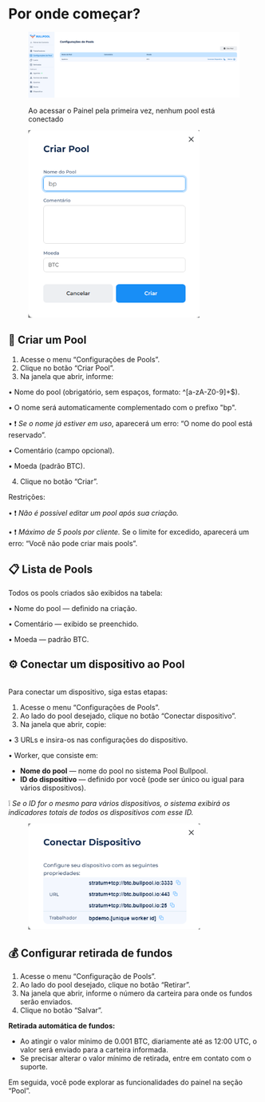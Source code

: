 # Por onde começar?

<figure><img src="../.gitbook/assets/image (21).png" alt=""><figcaption><p>Ao acessar o Painel pela primeira vez, nenhum pool está conectado</p></figcaption></figure>

<figure><img src="../.gitbook/assets/image (23).png" alt="" width="343"><figcaption></figcaption></figure>

## 🚀 Criar um Pool

1. Acesse o menu “Configurações de Pools”.
2. Clique no botão “Criar Pool”.
3. Na janela que abrir, informe:

• Nome do pool (obrigatório, sem espaços, formato: ^\[a-zA-Z0-9]+$).

• O nome será automaticamente complementado com o prefixo "bp".

• ❗ _Se o nome já estiver em uso_, aparecerá um erro: “O nome do pool está reservado”.

• Comentário (campo opcional).

• Moeda (padrão BTC).

4. Clique no botão “Criar”.

Restrições:

• ❗ _Não é possível editar um pool após sua criação._

• ❗ _Máximo de 5 pools por cliente._ Se o limite for excedido, aparecerá um erro: “Você não pode criar mais pools”.

## 📋 Lista de Pools

Todos os pools criados são exibidos na tabela:

• Nome do pool — definido na criação.

• Comentário — exibido se preenchido.

• Moeda — padrão BTC.

## ⚙️ Conectar um dispositivo ao Pool

\
Para conectar um dispositivo, siga estas etapas:

1. Acesse o menu “Configurações de Pools”.
2. Ao lado do pool desejado, clique no botão “Conectar dispositivo”.
3. Na janela que abrir, copie:

• 3 URLs e insira-os nas configurações do dispositivo.

• Worker, que consiste em:

* **Nome do pool** — nome do pool no sistema Pool Bullpool.
* **ID do dispositivo** — definido por você (pode ser único ou igual para vários dispositivos).

❕ _Se o ID for o mesmo para vários dispositivos, o sistema exibirá os indicadores totais de todos os dispositivos com esse ID._

<figure><img src="../.gitbook/assets/image (24).png" alt="" width="344"><figcaption></figcaption></figure>

## 💰 Configurar retirada de fundos

1. Acesse o menu “Configuração de Pools”.
2. Ao lado do pool desejado, clique no botão “Retirar”.
3. Na janela que abrir, informe o número da carteira para onde os fundos serão enviados.
4. Clique no botão “Salvar”.

**Retirada automática de fundos:**

* Ao atingir o valor mínimo de 0.001 BTC, diariamente até as 12:00 UTC, o valor será enviado para a carteira informada.
* Se precisar alterar o valor mínimo de retirada, entre em contato com o suporte.

Em seguida, você pode explorar as funcionalidades do painel na seção “Pool”.
